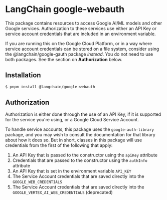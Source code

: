 # LangChain google-webauth

This package contains resources to access Google AI/ML models
and other Google services. Authorization to these services use
either an API Key or service account credentials that are included
in an environment variable.

If you are running this on the Google Cloud Platform, or in a way
where service account credentials can be stored on a file system,
consider using the @langchain/google-gauth
package *instead*. You do not need to use both packages. See the
section on **Authorization** below.


## Installation

```bash
$ pnpm install @langchain/google-webauth
```


## Authorization

Authorization is either done through the use of an API Key, if it is
supported for the service you're using, or a Google Cloud Service
Account.

To handle service accounts, this package uses the `google-auth-library`
package, and you may wish to consult the documentation for that library
about how it does so. But in short, classes in this package will use
credentials from the first of the following that apply:

1. An API Key that is passed to the constructor using the `apiKey` attribute
2. Credentials that are passed to the constructor using the `authInfo` attribute
3. An API Key that is set in the environment variable `API_KEY`
4. The Service Account credentials that are saved directly into the
   `GOOGLE_WEB_CREDENTIALS`
5. The Service Account credentials that are saved directly into the
   `GOOGLE_VERTEX_AI_WEB_CREDENTIALS` (deprecated)

